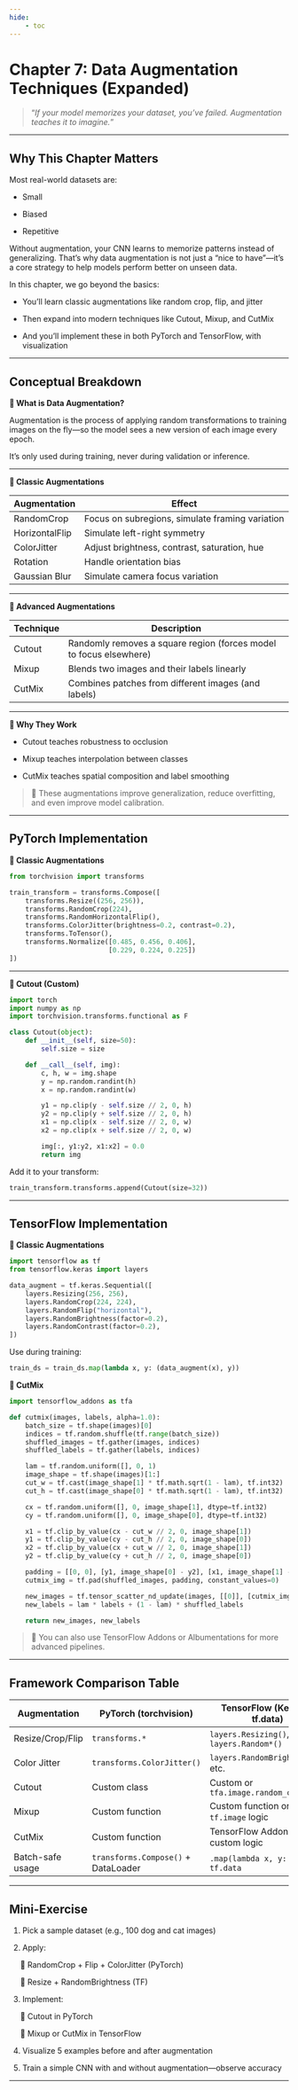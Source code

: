 ```yaml
---
hide:
    - toc
---
```


# **Chapter 7: Data Augmentation Techniques (Expanded)**

> “*If your model memorizes your dataset, you’ve failed. Augmentation teaches it to imagine.*”

---

## **Why This Chapter Matters**

Most real-world datasets are:

   - Small

   - Biased

   - Repetitive

Without augmentation, your CNN learns to memorize patterns instead of generalizing. That’s why data augmentation is not just a “nice to have”—it’s a core strategy to help models perform better on unseen data.

In this chapter, we go beyond the basics:

   - You’ll learn classic augmentations like random crop, flip, and jitter

   - Then expand into modern techniques like Cutout, Mixup, and CutMix

   - And you’ll implement these in both PyTorch and TensorFlow, with visualization

---

## **Conceptual Breakdown**

**🔹 What is Data Augmentation?**

Augmentation is the process of applying random transformations to training images on the fly—so the model sees a new version of each image every epoch.

It’s only used during training, never during validation or inference.

---

**🔹 Classic Augmentations**

|Augmentation	      |Effect                                            |
|--------------------|--------------------------------------------------|
|RandomCrop	         |Focus on subregions, simulate framing variation   |
|HorizontalFlip	   |Simulate left-right symmetry                      |
|ColorJitter	      |Adjust brightness, contrast, saturation, hue      |
|Rotation	         |Handle orientation bias                           |
|Gaussian Blur	      |Simulate camera focus variation                   |

---

**🔹 Advanced Augmentations**

|Technique	|Description                                                         |
|-----------|--------------------------------------------------------------------|
|Cutout	   |Randomly removes a square region (forces model to focus elsewhere)  |
|Mixup	   |Blends two images and their labels linearly                         |
|CutMix	   |Combines patches from different images (and labels)                 |

---

**🔹 Why They Work**

   - Cutout teaches robustness to occlusion

   - Mixup teaches interpolation between classes

   - CutMix teaches spatial composition and label smoothing

> 📌 These augmentations improve generalization, reduce overfitting, and even improve model calibration.

---

## PyTorch Implementation

**🔸 Classic Augmentations**

```python
from torchvision import transforms

train_transform = transforms.Compose([
    transforms.Resize((256, 256)),
    transforms.RandomCrop(224),
    transforms.RandomHorizontalFlip(),
    transforms.ColorJitter(brightness=0.2, contrast=0.2),
    transforms.ToTensor(),
    transforms.Normalize([0.485, 0.456, 0.406],
                         [0.229, 0.224, 0.225])
])
```

---

**🔸 Cutout (Custom)**

```python
import torch
import numpy as np
import torchvision.transforms.functional as F

class Cutout(object):
    def __init__(self, size=50):
        self.size = size

    def __call__(self, img):
        c, h, w = img.shape
        y = np.random.randint(h)
        x = np.random.randint(w)

        y1 = np.clip(y - self.size // 2, 0, h)
        y2 = np.clip(y + self.size // 2, 0, h)
        x1 = np.clip(x - self.size // 2, 0, w)
        x2 = np.clip(x + self.size // 2, 0, w)

        img[:, y1:y2, x1:x2] = 0.0
        return img
```

Add it to your transform:

```python
train_transform.transforms.append(Cutout(size=32))
```

---

## **TensorFlow Implementation**

**🔸 Classic Augmentations**

```python
import tensorflow as tf
from tensorflow.keras import layers

data_augment = tf.keras.Sequential([
    layers.Resizing(256, 256),
    layers.RandomCrop(224, 224),
    layers.RandomFlip("horizontal"),
    layers.RandomBrightness(factor=0.2),
    layers.RandomContrast(factor=0.2),
])
```
Use during training:
```python
train_ds = train_ds.map(lambda x, y: (data_augment(x), y))
```

**🔸 CutMix**

```python
import tensorflow_addons as tfa

def cutmix(images, labels, alpha=1.0):
    batch_size = tf.shape(images)[0]
    indices = tf.random.shuffle(tf.range(batch_size))
    shuffled_images = tf.gather(images, indices)
    shuffled_labels = tf.gather(labels, indices)

    lam = tf.random.uniform([], 0, 1)
    image_shape = tf.shape(images)[1:]
    cut_w = tf.cast(image_shape[1] * tf.math.sqrt(1 - lam), tf.int32)
    cut_h = tf.cast(image_shape[0] * tf.math.sqrt(1 - lam), tf.int32)

    cx = tf.random.uniform([], 0, image_shape[1], dtype=tf.int32)
    cy = tf.random.uniform([], 0, image_shape[0], dtype=tf.int32)

    x1 = tf.clip_by_value(cx - cut_w // 2, 0, image_shape[1])
    y1 = tf.clip_by_value(cy - cut_h // 2, 0, image_shape[0])
    x2 = tf.clip_by_value(cx + cut_w // 2, 0, image_shape[1])
    y2 = tf.clip_by_value(cy + cut_h // 2, 0, image_shape[0])

    padding = [[0, 0], [y1, image_shape[0] - y2], [x1, image_shape[1] - x2], [0, 0]]
    cutmix_img = tf.pad(shuffled_images, padding, constant_values=0)

    new_images = tf.tensor_scatter_nd_update(images, [[0]], [cutmix_img])
    new_labels = lam * labels + (1 - lam) * shuffled_labels

    return new_images, new_labels
```

> 📌 You can also use TensorFlow Addons or Albumentations for more advanced pipelines.

---

## **Framework Comparison Table**

|Augmentation	      |PyTorch (torchvision)	               |TensorFlow (Keras or tf.data)            |
|--------------------|--------------------------------------|-----------------------------------------|
|Resize/Crop/Flip	   |`transforms.*`	                     |`layers.Resizing()`, `layers.Random*()`  |
|Color Jitter	      |`transforms.ColorJitter()`	         |`layers.RandomBrightness()`, etc.        |
|Cutout	            |Custom class	                        |Custom or `tfa.image.random_cutout()`    |
|Mixup	            |Custom function	                     |Custom function or `tf.image` logic      |
|CutMix	            |Custom function	                     |TensorFlow Addons or custom logic        |
|Batch-safe usage	   |`transforms.Compose()` + DataLoader	|`.map(lambda x, y: ...)` in `tf.data`    |

---

## M**ini-Exercise**

1. Pick a sample dataset (e.g., 100 dog and cat images)

2. Apply:

&nbsp;&nbsp;&nbsp;&nbsp; 🔸 RandomCrop + Flip + ColorJitter (PyTorch)

&nbsp;&nbsp;&nbsp;&nbsp; 🔸 Resize + RandomBrightness (TF)

3. Implement:

&nbsp;&nbsp;&nbsp;&nbsp; 🔸 Cutout in PyTorch

&nbsp;&nbsp;&nbsp;&nbsp; 🔸 Mixup or CutMix in TensorFlow

4. Visualize 5 examples before and after augmentation

5. Train a simple CNN with and without augmentation—observe accuracy

---





